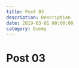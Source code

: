 ```yaml
---
title: Post 03
description: Description
date: 2019-03-01 00:00:00
category: Dummy
---
```


# Post 03
